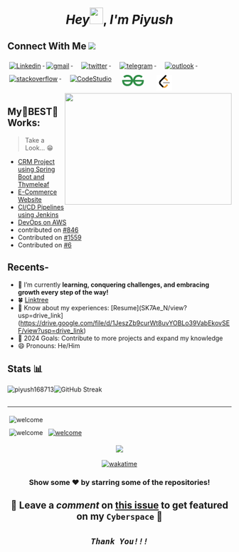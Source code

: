  <!-- piyush168713 is a special repository: its README.md will appear on your profile! -->

<h1 align="center">
 <em>Hey</em><img src="svg/Hi.gif" height="37px" width="30px">, <em>I'm Piyush</em>
</h1>


## Connect With Me <a target="_blank"><img src="svg/Handshake.gif" height="32px" style="max-width:100%;">
    
 <!--
<a href="#">
    <img src="svg/dev/services/hackerrank.svg" alt="hackerrank" style="vertical-align:top; margin:6px 4px"></a>&nbsp; &nbsp;  -->
 <a href="https://www.linkedin.com/in/piyush1687">  
 <img src="svg/social/linkedin.svg" alt="Linkedin" style="vertical-align:top; margin:6px 4px">
</a>
<a href="mailto:kumarpiyush25777@gmail.com">
    <img src="svg/social/gmail.svg" alt="gmail" style="vertical-align:top; margin:6px 4px">
  </a>&nbsp; &nbsp; <a href="https://twitter.com/Py20_os/">
    <img src="svg/social/twitter.svg" alt="twitter" style="vertical-align:top; margin:6px 4px">
  </a>&nbsp; &nbsp;  <a href="https://t.me/Piyush168713">
    <img src="svg/social/telegram.svg" alt="telegram" style="vertical-align:top; margin:6px 4px">
  </a>&nbsp; &nbsp;  <a href="mailto:20BCS9107@cuchd.in">
    <img src="svg/social/outlook.svg" alt="outlook" style="vertical-align:top; margin:6px 4px">
  </a>&nbsp; &nbsp;  <a href="https://stackoverflow.com/users/16583145/piyush-kumar">
    <img src="svg/social/stackoverflow.svg" alt="stackoverflow" style="vertical-align:top; margin:6px 4px">
  </a>&nbsp; &nbsp;  <a href="https://www.codingninjas.com/codestudio/profile/ae50e9c9-4e1d-4c1c-b386-b8932d2f1c1b">
    <img src="https://www.codingninjas.com/landing/wp-content/uploads/2021/10/New-Logo-03-1-1024x358.png" alt="CodeStudio" height="30px" style="vertical-align:top; margin:6px 4px"></a>&nbsp; &nbsp; <a href="https://auth.geeksforgeeks.org/user/piyush1687/" target="blank"><img src="png/gfg.png" alt="piyush168713" height="25px" style="vertical-align:top; margin:6px 4px"></a> &nbsp; &nbsp; <a href="https://leetcode.com/piyush168713/" target="blank"><img src="png/leetc.png" alt="piyush168713" height="35px" style="vertical-align:top; margin:6px 4px"></a>

 
 
 
 <!--
 
<h2 align="left" id="#piyush168713">Favorite Tech</h2>

> Tools, languages, and other things that I like to work with.
<img src="https://upload.wikimedia.org/wikipedia/commons/thumb/1/18/ISO_C%2B%2B_Logo.svg/1822px-ISO_C%2B%2B_Logo.svg.png" alt="c++" height="30"> &nbsp; &nbsp;<img src="https://qph.fs.quoracdn.net/main-qimg-48b7a3d8958565e7aa3ad4dbf2312770.webp" alt="java" height="30"> &nbsp; &nbsp;<img src="png/spring.png" alt="spring" height="30"> &nbsp; &nbsp; <img src="png/hibernate.png" alt="hibernate" height="30"> &nbsp; &nbsp;<img src="https://resources.jetbrains.com/storage/products/intellij-idea/img/meta/intellij-idea_logo_300x300.png" alt="intellij" height="30"> &nbsp; &nbsp; <img src="https://upload.wikimedia.org/wikipedia/commons/thumb/e/e0/Git-logo.svg/1280px-Git-logo.svg.png" alt="git" height="25">&nbsp; &nbsp;


### 💻 Software and tools

  <a href="#">
    <img src="svg/dev/tools/bash.svg" alt="bash" style="vertical-align:top; margin:6px 4px">
  </a> 

  <a href="#">
    <img src="svg/dev/tools/docker.svg" alt="docker" style="vertical-align:top; margin:6px 4px">
  </a> 
  <a href="#">
    <img src="svg/dev/tools/visualstudio.svg" alt="visualstudio" style="vertical-align:top; margin:6px 4px">
  </a> 

  <a href="#">
    <img src="svg/dev/tools/visualstudio_code.svg" alt="visualstudio_code" style="vertical-align:top; margin:6px 4px">
  </a> 


### Services 
<p align="left">
  <a href="#">
    <img src="svg/dev/services/aws.svg" alt="aws" style="vertical-align:top; margin:6px 4px">
  </a> 
  <a href="#">
    <img src="svg/dev/services/digitalocean.svg" alt="digitalocean" style="vertical-align:top; margin:6px 4px">
  </a> 

  <a href="#">
    <img src="svg/dev/services/dockerhub.svg" alt="dockerhub" style="vertical-align:top; margin:6px 4px">
  </a> 
  

  <a href="#">
    <img src="svg/dev/services/kubernetes.svg" alt="kubernetes" style="vertical-align:top; margin:6px 4px">
  </a> 

  
  <a href="#">
    <img src="svg/dev/services/leetcode.svg" alt="leetcode" style="vertical-align:top; margin:6px 4px">
  </a> 
-->

<img align="right" height="250" width="375" alt="" src="svg/comp.gif"/>

## My🌟BEST🌟 Works:

> Take a Look... 😁
- [CRM Project using Spring Boot and Thymeleaf](https://github.com/piyush168713/thymeleafdemo-employees-crm-security-project.git)
- [E-Commerce Website](https://github.com/piyush168713/spring-boot-ecommerce-backend-project)
- [CI/CD Pipelines using Jenkins](https://gitlab.com/piyush168713/java-maven-app/-/tree/ec2-aws-1?ref_type=heads)
- [DevOps on AWS](https://gitlab.com/piyush168713/java-maven-app/-/tree/jenkins-jobs?ref_type=heads)
- contributed on [#846](https://github.com/TheAlgorithms/C/pull/846)
- Contributed on [#1559](https://github.com/TheAlgorithms/C-Plus-Plus/pull/1559)
- Contributed on [#6](https://github.com/PulkitSinghDev/OpenSource-for-Everyone/pull/6) 



## Recents- 
- 🌱 I’m currently **learning, conquering challenges, and embracing growth every step of the way!**
- 🍀 [Linktree](https://linktr.ee/piyush1687)
- 📄 Know about my experiences: [Resume](SK7Ae_N/view?usp=drive_link](https://drive.google.com/file/d/1JeszZb9curWt8uvYOBLo39VabEkovSEF/view?usp=drive_link)
- 🥅 2024 Goals: Contribute to more projects and expand my knowledge 
 - 😄 Pronouns: He/Him




## Stats 📊
<p><img align="left" src="https://github-readme-stats.vercel.app/api/top-langs?username=piyush168713&show_icons=true&theme=radical&title_color=a910c4&locale=en&layout=compact" alt="piyush168713" /></p>

<!--<p>&nbsp;<img align="center" src="https://github-readme-stats.vercel.app/api?username=piyush168713&show_icons=true&theme=radical&title_color=a910c4&cache_seconds=0&locale=en" alt="piyush168713" /></p>-->

![GitHub Streak](http://github-readme-streak-stats.herokuapp.com?user=piyush168713&theme=highcontrast&hide_border=true)







<!--
    <a href="#">
    <img src="svg/dev/services/azure.svg" alt="azure" style="vertical-align:top; margin:6px 4px">
  </a> -->

  







##
<!-- ACTIVITY GRAPH -->
<!--<a href="https://github.com/ashutosh00710/github-readme-activity-graph"><img  alt="piyush168713's Activity Graph" src="https://activity-graph.herokuapp.com/graph?username=piyush168713&bg_color=1F222E&color=F8D866&line=F85D7F&point=FFFFFF&hide_border=true" /></a>-->


---------------------------------------------------------------------------------------------------------------------------

<img src="svg/check-it-out.svg" alt="welcome" style="vertical-align:top; margin:6px 4px"><br>
<img src="svg/welcome-contributors.svg" alt="welcome" style="vertical-align:top; margin:6px 4px">
<a href="https://cumailin-my.sharepoint.com/:o:/g/personal/20bcs9107_cuchd_in/EnCGlsX9qVhDl6QtPSlqWJQBR74fSjXXux0OrKO1corYfw?e=5%3A6qtnzA&at=9"><img src="svg/open-source.svg" alt="welcome" style="vertical-align:top; margin:6px 4px">
<!-- PROFILE VIEWS -->
<p align="center"> <img src="https://komarev.com/ghpvc/?username=piyush168713&label=Profile%20views&color=0e75b6&style=flat"/> </p>

 <div align="center">
 
 [![wakatime](https://wakatime.com/badge/user/6fa6edb6-afcc-46bc-80e8-d4b3d1edecdb.svg)](https://wakatime.com/@6fa6edb6-afcc-46bc-80e8-d4b3d1edecdb/)
 
<div align="center">

### Show some ❤️ by starring some of the repositories!

</div>
<h2 align="center">
    👾 Leave a <em>comment</em> on <a href="https://github.com/piyush168713/piyush168713/issues/2">this issue</a> to get featured on my <code>Cyberspace</code> 👾
</h2>
 
 
<h2 align="center">
    <code><em>Thank You!!!</em></code>
</h2>
